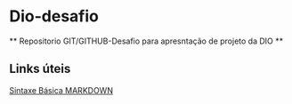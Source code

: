 # Dio-desafio

** Repositorio GIT/GITHUB-Desafio para apresntação de projeto da DIO **

##  Links úteis

[Sintaxe Básica MARKDOWN](https://www.markdownguide.org/basic-syntax/)

